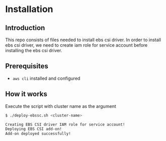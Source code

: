 # Installation

## Introduction
This repo consists of files needed to install ebs csi driver. In order to install ebs csi driver, we need to create iam role for service account before installing the ebs csi driver. 

## Prerequisites
* `aws cli` installed and configured
 
## How it works

Execute the script with cluster name as the argument

```sh 
$ ./deploy-ebssc.sh <cluster-name>

Creating EBS CSI driver IAM role for service account!
Deploying EBS CSI add-on!
Add-on deployed successfully!

```
